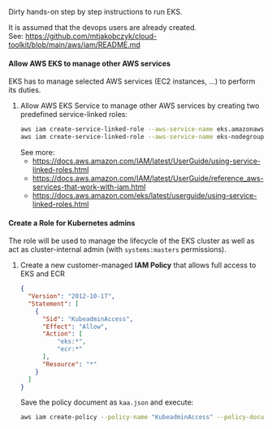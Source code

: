 Dirty hands-on step by step instructions to run EKS.

It is assumed that the devops users are already created.  
See: https://github.com/mtjakobczyk/cloud-toolkit/blob/main/aws/iam/README.md 

#### Allow AWS EKS to manage other AWS services
EKS has to manage selected AWS services (EC2 instances, ...) to perform its duties.

1. Allow AWS EKS Service to manage other AWS services by creating two predefined service-linked roles:
    ```bash
    aws iam create-service-linked-role --aws-service-name eks.amazonaws.com
    aws iam create-service-linked-role --aws-service-name eks-nodegroup.amazonaws.com
    ```
    See more:
    - https://docs.aws.amazon.com/IAM/latest/UserGuide/using-service-linked-roles.html
    - https://docs.aws.amazon.com/IAM/latest/UserGuide/reference_aws-services-that-work-with-iam.html
    - https://docs.aws.amazon.com/eks/latest/userguide/using-service-linked-roles.html

#### Create a Role for Kubernetes admins
The role will be used to manage the lifecycle of the EKS cluster as well as act as cluster-internal admin (with `systems:masters` permissions).

1. Create a new customer-managed **IAM Policy** that allows full access to EKS and ECR
    ```json
    {
      "Version": "2012-10-17",
      "Statement": [
        {
          "Sid": "KubeadminAccess",
          "Effect": "Allow",
          "Action": [
              "eks:*",
              "ecr:*"
          ],
          "Resource": "*"
        }
      ]
    }
    ```
    Save the policy document as `kaa.json` and execute:
    ```bash
    aws iam create-policy --policy-name "KubeadminAccess" --policy-document file://kaa.json
    ```
